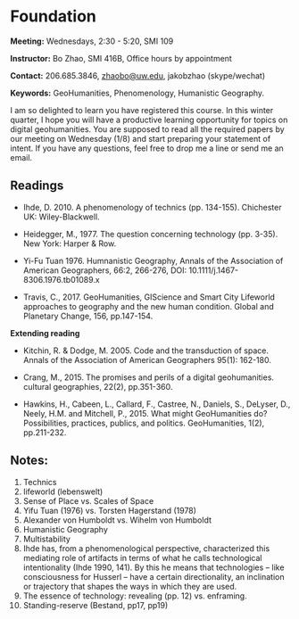 # Foundation

**Meeting:** Wednesdays, 2:30 - 5:20, SMI 109

**Instructor:** Bo Zhao, SMI 416B, Office hours by appointment

**Contact:** 206.685.3846, zhaobo@uw.edu, jakobzhao (skype/wechat)

**Keywords:** GeoHumanities, Phenomenology, Humanistic Geography.


I am so delighted to learn you have registered this course. In this winter quarter, I hope you will have a productive learning opportunity for topics on digital geohumanities. You are supposed to read all the required papers by our meeting on Wednesday (1/8) and start preparing your statement of intent. If you have any questions, feel free to drop me a line or send me an email.

## Readings

* Ihde, D. 2010. A phenomenology of technics (pp. 134-155). Chichester UK: Wiley-Blackwell.

* Heidegger, M., 1977. The question concerning technology (pp. 3-35). New York: Harper & Row.

* Yi-Fu Tuan 1976. Humnanistic Geography, Annals of the Association of American Geographers, 66:2, 266-276, DOI: 10.1111/j.1467-8306.1976.tb01089.x

* Travis, C., 2017. GeoHumanities, GIScience and Smart City Lifeworld approaches to geography and the new human condition. Global and Planetary Change, 156, pp.147-154.

**Extending reading**

* Kitchin, R. & Dodge, M. 2005. Code and the transduction of space. Annals of the Association of American Geographers 95(1): 162-180.

* Crang, M., 2015. The promises and perils of a digital geohumanities. cultural geographies, 22(2), pp.351-360.

* Hawkins, H., Cabeen, L., Callard, F., Castree, N., Daniels, S., DeLyser, D., Neely, H.M. and Mitchell, P., 2015. What might GeoHumanities do? Possibilities, practices, publics, and politics. GeoHumanities, 1(2), pp.211-232.

## Notes:

1. Technics
2. lifeworld (lebenswelt)
3. Sense of Place vs. Scales of Space
4. Yifu Tuan (1976) vs. Torsten Hagerstand (1978)
5. Alexander von Humboldt vs. Wihelm von Humboldt
6. Humanistic Geography
7. Multistability
8. Ihde has, from a phenomenological perspective, characterized this mediating role of artifacts in terms of what he calls technological intentionality (Ihde 1990, 141). By this he means that technologies – like consciousness for Husserl – have a certain directionality, an inclination or trajectory that shapes the ways in which they are used.
9. The essence of technology: revealing (pp. 12) vs. enframing.
10. Standing-reserve (Bestand, pp17, pp19) 
